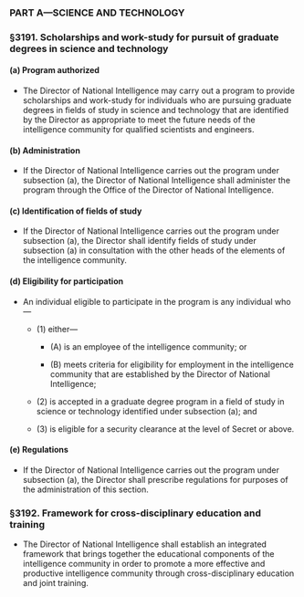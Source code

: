 ### PART A—SCIENCE AND TECHNOLOGY

### §3191. Scholarships and work-study for pursuit of graduate degrees in science and technology
#### (a) Program authorized
* The Director of National Intelligence may carry out a program to provide scholarships and work-study for individuals who are pursuing graduate degrees in fields of study in science and technology that are identified by the Director as appropriate to meet the future needs of the intelligence community for qualified scientists and engineers.

#### (b) Administration
* If the Director of National Intelligence carries out the program under subsection (a), the Director of National Intelligence shall administer the program through the Office of the Director of National Intelligence.

#### (c) Identification of fields of study
* If the Director of National Intelligence carries out the program under subsection (a), the Director shall identify fields of study under subsection (a) in consultation with the other heads of the elements of the intelligence community.

#### (d) Eligibility for participation
* An individual eligible to participate in the program is any individual who—

  * (1) either—

    * (A) is an employee of the intelligence community; or

    * (B) meets criteria for eligibility for employment in the intelligence community that are established by the Director of National Intelligence;


  * (2) is accepted in a graduate degree program in a field of study in science or technology identified under subsection (a); and

  * (3) is eligible for a security clearance at the level of Secret or above.

#### (e) Regulations
* If the Director of National Intelligence carries out the program under subsection (a), the Director shall prescribe regulations for purposes of the administration of this section.

### §3192. Framework for cross-disciplinary education and training
* The Director of National Intelligence shall establish an integrated framework that brings together the educational components of the intelligence community in order to promote a more effective and productive intelligence community through cross-disciplinary education and joint training.